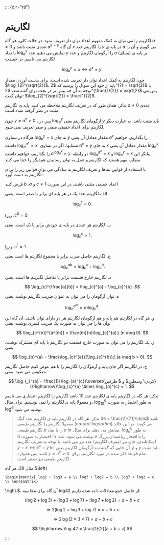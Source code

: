 ::: {dir="rtl"}

# لگاریتم

لگاریتم را می توان به کمک مفهوم اعداد توان دار تعریف نمود. در حالت کلی، هر گاه $a \neq 0$ عددی مثبت باشد و $a^{x = y}$ آن گاه $x$ را لگاریتم عدد $y$ در پایه ی $a$ می گوییم و آن را با نماد $\log_{a}^{y}$ نمایش می دهیم.عدد $y$ را آرگومان لگاریتم و عدد $a$ بر پایه ی (مبنای) لگاریتم می نامیم. در حقیقت

$$
\log_{a}^{y} = x \Leftrightarrow a^{x} = y.
$$

چون لگاریتم به کمک اعداد توان دار تعریف شده است، برای بدست آوردن مقدار $\log_{2}^{\sqrt{2}}$، باید از خود این سوال را پرسید که $2^{?} = \sqrt{2}$ با توجه به آن چه پیش تر در بحث توان گفته شد، $2^{\frac{1}{2}} = \sqrt{2}$ پس می توان گفت: $\log_{2}^{\sqrt{2}} = \frac{1}{2}$.

تذکر: همان طور که در تعریف لگاریتم ملاحظه می کنید. پایه ی لگاریتم $a \neq 0$ عددی مثبت در نظر گرفته شده است.

چون $y = a^{x} > 0$ ، پس در $\log_{a}^{y}$ آرگومان لگاریتم یعنی $y$ باید مثبت باشد. به عبارت دیگر لگاریتم برای اعداد حقیقی منفی و صفر تعریف نمی شود.

هرگاه در تساوی $\log_{a}^{y} = x$ به جای $y$ مقدار معادل آن یعنی $a^{x}$ را بگذاریم، خواهیم داشت $\log_{a}^{a^{x}} = x$*.* مشابها، اگر در تساوی $a^{x} = y$ به جای $x$ مقدار معادل آن یعنی $\log_{a}^{y}$ را بگذاریم، خواهیم داشت $a^{\log_{a}^{y}} = y$. دو رابطه $\log_{a}^{a^{x}} = x$ و $\log_{a}^{y} = x$ بیانگر این مطلب مهم هستند که لگاریتم و عمل به توان رسانیدن همدیگر را خنثا می کنند.

با استفاده از قوانین نماها و تعریف لگاریتم به سادگی می توان قوانین زیر را برای لگاریتم به دست آورد:

فرض کنید $b\ ،a$ و $c \neq 1$ اعداد حقیقی مثبتی باشند، در این صورت

الف.لگاریتم عدد یک در هر پایه ای برابر با صفر است. یعنی

$$
\log_{c}^{1} = 0.
$$

زیرا $.c^{0} = 0$

ب. لگاریتم هر عددی در پایه ی خودش برابر با یک است. یعنی

$$
\log_{c}^{c} = 1.
$$

زیرا $.c^{1} = 1$

ج. لگاریتم حاصل ضرب برابر با مجموع لگاریتم ها است یعنی

$$
\log_{c}^{ab} = \log_{c}^{a} + \log_{c}^{b}.
$$

د. لگاریتم خارج قسمت برابر با تفاضل لگتریتم ها است. یعنی

$$
\log_{c}^{\frac{a}{b}} = \log_{c}^{a} - \log_{c}^{b}.
$$

ه. توان آرگومان را می توان به عنوان ضریب لگاریتم نوشت. یعنی

$$
\log_{c}^{a^{m}} = m\log_{c}^{a}.
$$

و. هر گاه در لگاریتم هم پایه و هم آرگومان لگاریتم هر دو دارای توان باشند، آن گاه این توان ها را می توان به صورت یک ضریب کسری نوشت. یعنی

$$
\log_{c^{n}}^{a^{m}} = \frac{m}{n}\log_{c}^{a};\ (n \neq 0).
$$

ز. یک لگاریتم را می توان به صورت خارج قسمت دو لگاریتم با پایه ای مشترک نوشت. یعنی

$$
\log_{b}^{a} = \frac{\log_{c}^{a}}{\log_{c}^{b}};\ (a \neq b > 0).
$$

ح. در لگاریتم اگر جای پایه و آرموگان را لگاریتم را با هم عوض کنیم حاصل لگاریتم معکوس می شود. یعنی

$$
\log_{ز}^{a} = \frac{1}{\log_{a}^{c}}\overset{کردن\ وسطین$ و $ طرفین}{\Rightarrow}\log_{c}^{a} \times \log_{a}^{c} = 1.
$$

تذکر: هر گاه در لگاریتم پایه ی لگاریتم عدد 10 باشد لگاریتم را لگاریتم اعشاری می نامیم و معمولا پایه ی لگاریتم را نمی نویسیم. برای مثال، $\log_{10}^{6}$ به طور اختصار به صورت $\log^{6}$ نوشته می شود.

> تذکر: هر گاه در لگاریتم پایه ی لگاریتم عدد گنگ $e = \frac{2}{71}\ldots$ باشد معمولا لگاریتم را لگاریتم طبیعی $(natural\ logarithm)$می گویند. در این حالت لگاریتم طبیعی $a$ را با نماد $a$ $\ln$ نمایش می دهند برای مثال، $\log_{e}^{6}$ به طور اختصار به صورت $6$ $\ln$ نوشته می شود. عدد $e$ را با افتخار ریاضیدان بزرگ اسکاتلندی، جان نپر (معرف لگاریتم) عدد نپر می نامند. با توجه به تعریف لگاریتم $y = x \Leftrightarrow e^{x} = y$ $\ln$ و از آن جایی که گفته شد آرگومان لگاریتم یعنی $y$ باید مثبت باشد پس همواره $y = e^{x} > 0$. تمام قواعد ذکر شده در مورد لگاریتم، برای لگاریتم طبیعی نیز معتبر است.

مثال 29. هر گاه \$\\left{

```{=tex}
\begin{matrix} log2 + log3 = a \\ log3 + log7 = b \\ log7 + log2 = c \\ \end{matrix}
```

\right.\$، آن گاه برای محاسبه $log42$ از حاصل جمع معادلات داده شده داریم:

$$
\left( \log 2 + \log 3 \right) + \left( \log 3 + \log 7 \right) + \left( \log 7 + \log 2 \right) = a + b + c
$$

$$
\Rightarrow 2\left( \log 2 + \log 3 + \log 7 \right) = a + b + c
$$

$$
\Rightarrow 2\log(2 \times 3 \times 7) = a + b + c
$$

$$
\Rightarrow \log 42 = \frac{1}{2}(a + b + c)
$$

:::